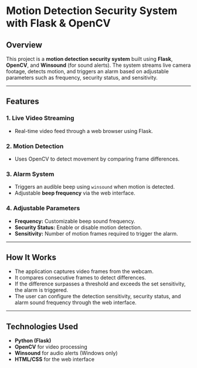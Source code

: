 # Motion Detection Security System with Flask & OpenCV

## Overview
This project is a **motion detection security system** built using **Flask**, **OpenCV**, and **Winsound** (for sound alerts). The system streams live camera footage, detects motion, and triggers an alarm based on adjustable parameters such as frequency, security status, and sensitivity.

---

## Features
### 1. Live Video Streaming
- Real-time video feed through a web browser using Flask.

### 2. Motion Detection
- Uses OpenCV to detect movement by comparing frame differences.

### 3. Alarm System
- Triggers an audible beep using `winsound` when motion is detected.
- Adjustable **beep frequency** via the web interface.

### 4. Adjustable Parameters
- **Frequency:** Customizable beep sound frequency.
- **Security Status:** Enable or disable motion detection.
- **Sensitivity:** Number of motion frames required to trigger the alarm.

---

## How It Works
- The application captures video frames from the webcam.
- It compares consecutive frames to detect differences.
- If the difference surpasses a threshold and exceeds the set sensitivity, the alarm is triggered.
- The user can configure the detection sensitivity, security status, and alarm sound frequency through the web interface.

---

## Technologies Used
- **Python (Flask)**
- **OpenCV** for video processing
- **Winsound** for audio alerts (Windows only)
- **HTML/CSS** for the web interface

